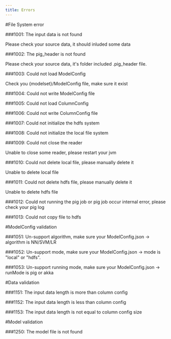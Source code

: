 ```yaml
---
title: Errors
---
```


#File System error

###1001: The input data is not found

Please check your source data, it should inluded some data

###1002: The pig_header is not found

Please check your source data, it's folder included .pig_header file.

###1003: Could not load ModelConfig

Check you {modelset}/ModelConfig file, make sure it exist

###1004: Could not write ModelConfig file

###1005: Could not load ColumnConfig

###1006: Could not write ColumnConfig file

###1007: Could not initialize the hdfs system

###1008: Could not initialize the local file system

###1009: Could not close the reader

Unable to close some reader, please restart your jvm

###1010: Could not delete local file, please manually delete it

Unable to delete local file

###1011: Could not delete hdfs file, please manually delete it

Unable to delete hdfs file

###1012: Could not running the pig job or pig job occur internal error, please check your pig log

###1013: Could not copy file to hdfs

#ModelConfig validation

###1051: Un-support algorithm, make sure your ModelConfig.json -> algorithm is NN/SVM/LR

###1052: Un-support mode, make sure your ModelConfig.json -> mode is "local" or "hdfs".

###1053: Un-support running mode, make sure your ModelConfig.json -> runMode is pig or akka

#Data validation

###1151: The input data length is more than column config

###1152: The input data length is less than column config

###1153: The input data length is not equal to column config size

#Model validation

###1250: The model file is not found